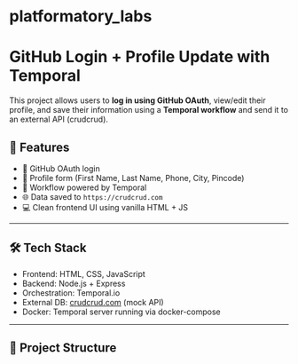 # platformatory_labs
# GitHub Login + Profile Update with Temporal

This project allows users to **log in using GitHub OAuth**, view/edit their profile, and save their information using a **Temporal workflow** and send it to an external API (crudcrud).

## 🚀 Features

- 🔐 GitHub OAuth login
- 👤 Profile form (First Name, Last Name, Phone, City, Pincode)
- 🧠 Workflow powered by Temporal
- 🌐 Data saved to `https://crudcrud.com`
- 💻 Clean frontend UI using vanilla HTML + JS

---

## 🛠️ Tech Stack

- Frontend: HTML, CSS, JavaScript
- Backend: Node.js + Express
- Orchestration: Temporal.io
- External DB: [crudcrud.com](https://crudcrud.com) (mock API)
- Docker: Temporal server running via docker-compose

---

## 📂 Project Structure

